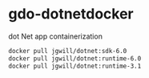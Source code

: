 # gdo-dotnetdocker
dot Net app containerization



```sh
docker pull jgwill/dotnet:sdk-6.0
docker pull jgwill/dotnet:runtime-6.0
docker pull jgwill/dotnet:runtime-3.1

```